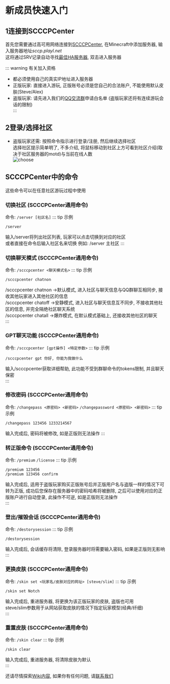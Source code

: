 # 新成员快速入门
## 1连接到SCCCPCenter
首先您需要通过高可用网络连接到[SCCCPCenter](scccpcenter), 在Minecraft中添加服务器, 输入服务器地址*sccp.playl.net*  
这将通过SRV记录自动寻找[最佳HA服务器](contact.md#高可用节点列表), 双击进入服务器  

::: warning 有关加入资格
* 都必须使用自己的真实IP地址进入服务器  
* 正版玩家: 直接进入游玩, 正版账号必须是您自己的合法账户, 不能使用默认皮肤(Steve/Alex)  
* 盗版玩家: 请先进入我们的[QQ交流群](contact)申请白名单 (盗版玩家还将有连续游玩会话的限制)  
:::  
## 2登录/选择社区
* 盗版玩家还需: 按照命令指示进行登录/注册, 然后继续选择社区  
选择社区提示简单明了, 不多介绍, 将鼠标移动到社区上方可看到社区介绍(取决于社区服务器的motd)与当前在线人数  
![choose](https://s1.ax1x.com/2022/08/29/vf0YJf.png)  
## SCCCPCenter中的命令
这些命令可以在任意社区游玩过程中使用  
### 切换社区 (SCCCPCenter通用命令)
命令: `/server [社区名]`
::: tip 示例
```
/server
```
输入/server将列出社区列表, 玩家可以点击切换到对应的社区  
或者直接在命令后输入社区名来切换 例如: /server 主社区
:::  
### 切换聊天模式 (SCCCPCenter通用命令)
命令: `/scccpcenter <聊天模式名>`
::: tip 示例
```
/scccpcenter chatnon
```
/scccpcenter chatnon ->默认模式, 进入社区与聊天信息与QQ群聊互相同步, 接收其他玩家进入其他社区的信息  
/scccpcenter chatoff ->安静模式, 进入社区与聊天信息互不同步, 不接收其他社区的信息, 并完全隔绝社区聊天系统  
/scccpcenter chatall ->爆炸模式, 在默认模式基础上, 还接收其他社区的聊天  
:::  
### GPT聊天功能 (SCCCPCenter通用命令)
命令: `/scccpcenter [gpt操作] <特定参数>`
::: tip 示例
```
/scccpcenter gpt 你好, 你能为我做什么
```
输入/scccpcenter获取详细帮助, 此功能不受到群聊命令的tokens限制, 并且聊天保密  
:::  
### 修改密码 (SCCCPCenter通用命令)
命令: `/changepass <原密码> <新密码>` `/changepassword <原密码> <新密码>` 
::: tip 示例
```
/changepass 123456 1233214567
```
输入完成后, 密码将被修改, 如是正版则无法操作
:::  
### 转正版命令 (SCCCPCenter通用命令)
命令: `/premium` `/license` 
::: tip 示例
```
/premium 123456
/premium 123456 confirm
```
输入完成后, 适用于盗版玩家购买正版账号后并正版用户名与盗版一样的情况下可转为正版, 成功后您保存在服务器中的密码哈希将被删除, 之后可以使用对应的正版账户进行自动登录, 此操作不可逆, 如是正版则无法操作  
:::  
### 登出/摧毁会话 (SCCCPCenter通用命令)
命令: `/destorysession` 
::: tip 示例
```
/destorysession
```
输入完成后, 会话缓存将清除, 登录服务器时将需要输入密码, 如果是正版则无影响  
:::  
### 更换皮肤 (SCCCPCenter通用命令)
命令: `/skin set <玩家名/皮肤对应的网址> [steve/slim]`
::: tip 示例
```
/skin set Notch
```
输入完成后, 重进服务器, 将更换为该正版玩家的皮肤, 盗版也可用  
steve/slim参数用于从网站获取皮肤的情况下指定玩家模型(经典/纤细)  
:::  
### 重置皮肤 (SCCCPCenter通用命令)
命令: `/skin clear`
::: tip 示例
```
/skin clear
```
输入完成后, 重进服务器, 将清除皮肤为默认  
:::  


还请尽情探索[Wiki内容](dirs), 如果你有任何问题, 请[联系我们](contact)
